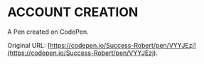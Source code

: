 # ACCOUNT CREATION

A Pen created on CodePen.

Original URL: [https://codepen.io/Success-Robert/pen/VYYJEzj](https://codepen.io/Success-Robert/pen/VYYJEzj).

